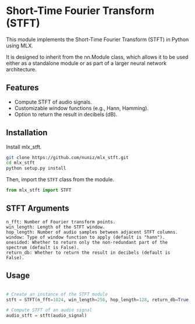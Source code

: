 # Short-Time Fourier Transform (STFT)

This module implements the Short-Time Fourier Transform (STFT) in Python using MLX.

It is designed to inherit from the nn.Module class, which allows it to be used either as a standalone module or as part of a larger neural network architecture.

## Features

- Compute STFT of audio signals.
- Customizable window functions (e.g., Hann, Hamming).
- Option to return the result in decibels (dB).

## Installation
Install mlx_stft. 
```bash
git clone https://github.com/nuniz/mlx_stft.git
cd mlx_stft
python setup.py install
```

Then, import the `STFT` class from the module.
```python
from mlx_stft import STFT
```

## STFT Arguments
    n_fft: Number of Fourier transform points.
    win_length: Length of the STFT window.
    hop_length: Number of audio samples between adjacent STFT columns.
    window: Type of window function to apply (default is "hann").
    onesided: Whether to return only the non-redundant part of the spectrum (default is False).
    return_db: Whether to return the result in decibels (default is False).

## Usage
```python

# Create an instance of the STFT module
stft = STFT(n_fft=1024, win_length=256, hop_length=128, return_db=True, onesided=True)

# Compute STFT of an audio signal
audio_stft = stft(audio_signal)
```
